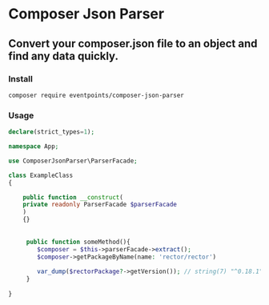 # Composer Json Parser

## Convert your composer.json file to an object and find any data quickly.


### Install

`composer require eventpoints/composer-json-parser`

### Usage

````php
declare(strict_types=1);

namespace App;

use ComposerJsonParser\ParserFacade;

class ExampleClass
{

    public function __construct(
    private readonly ParserFacade $parserFacade
    )
    {}
    
   
     public function someMethod(){
        $composer = $this->parserFacade->extract();
        $composer->getPackageByName(name: 'rector/rector')
        
        var_dump($rectorPackage?->getVersion()); // string(7) "^0.18.1"
     }
    
}
````